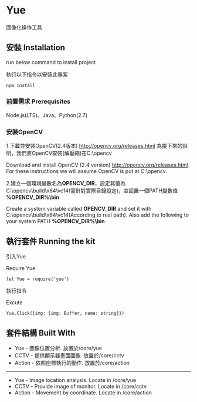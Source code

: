 # Yue

圖像化操作工具

## 安裝 Installation

run below command to install project

執行以下指令以安裝此專案

```
npm install
```

### 前置需求 Prerequisites

Node.js(LTS)、Java、Python(2.7)

### 安裝OpenCV

1.下載並安裝OpenCV(2.4版本) http://opencv.org/releases.html 為接下來的說明，我們將OpenCV安裝(解壓縮)在C:\opencv

Download and install OpenCV (2.4 version) http://opencv.org/releases.html. For these instructions we will assume OpenCV is put at C:\opencv.

2.建立一個環境變數名為**OPENCV_DIR**，設定其值為C:\opencv\build\x64\vc14(需針對實際目錄設定)，並設置一個PATH變數值 **%OPENCV_DIR%\bin**

Create a system variable called **OPENCV_DIR** and set it with C:\opencv\build\x64\vc14(According to real path). Also add the following to your system PATH **%OPENCV_DIR%\bin**

## 執行套件 Running the kit 

引入Yue

Require Yue
```
let Yue = require('yue')
```
執行指令

Excute
```
Yue.Click({img: {img: Buffer, name: string}})
```

## 套件結構 Built With 

* Yue - 圖像位置分析. 放置於/core/yue
* CCTV - 提供顯示器畫面圖像. 放置於/core/cctv
* Action - 依照座標執行的動作. 放置於/core/action

---

* Yue - Image location analysis. Locate in /core/yue
* CCTV - Provide image of monitor. Locate in /core/cctv
* Action - Movement by coordinate. Locate in /core/action

